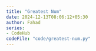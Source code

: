 ```yaml
---
title: "Greatest Num"
date: 2024-12-13T08:06:12+05:30
author: Fahad
series:
- CodeHub
codeFile: "code/greatest-num.py"
---
```

